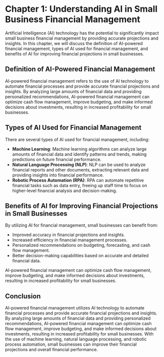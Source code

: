 Chapter 1: Understanding AI in Small Business Financial Management
==================================================================

Artificial Intelligence (AI) technology has the potential to significantly impact small business financial management by providing accurate projections and insights. In this chapter, we will discuss the definition of AI-powered financial management, types of AI used for financial management, and benefits of AI for improving financial projections in small businesses.

Definition of AI-Powered Financial Management
---------------------------------------------

AI-powered financial management refers to the use of AI technology to automate financial processes and provide accurate financial projections and insights. By analyzing large amounts of financial data and providing personalized recommendations, AI-powered financial management can optimize cash flow management, improve budgeting, and make informed decisions about investments, resulting in increased profitability for small businesses.

Types of AI Used for Financial Management
-----------------------------------------

There are several types of AI used for financial management, including:

* **Machine Learning**: Machine learning algorithms can analyze large amounts of financial data and identify patterns and trends, making predictions on future financial performance.
* **Natural Language Processing (NLP)**: NLP can be used to analyze financial reports and other documents, extracting relevant data and providing insights into financial performance.
* **Robotic Process Automation (RPA)**: RPA can automate repetitive financial tasks such as data entry, freeing up staff time to focus on higher-level financial analysis and decision-making.

Benefits of AI for Improving Financial Projections in Small Businesses
----------------------------------------------------------------------

By utilizing AI for financial management, small businesses can benefit from:

* Improved accuracy in financial projections and insights.
* Increased efficiency in financial management processes.
* Personalized recommendations on budgeting, forecasting, and cash flow management.
* Better decision-making capabilities based on accurate and detailed financial data.

AI-powered financial management can optimize cash flow management, improve budgeting, and make informed decisions about investments, resulting in increased profitability for small businesses.

Conclusion
----------

AI-powered financial management utilizes AI technology to automate financial processes and provide accurate financial projections and insights. By analyzing large amounts of financial data and providing personalized recommendations, AI-powered financial management can optimize cash flow management, improve budgeting, and make informed decisions about investments, resulting in increased profitability for small businesses. With the use of machine learning, natural language processing, and robotic process automation, small businesses can improve their financial projections and overall financial performance.
